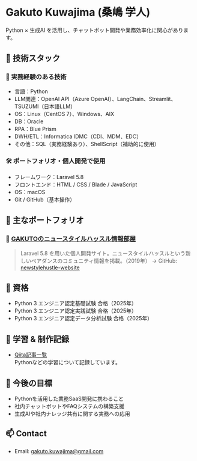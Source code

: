 # Gakuto Kuwajima (桑嶋 学人)

Python × 生成AI を活用し、チャットボット開発や業務効率化に関心があります。

## 🔧 技術スタック
### 💼 実務経験のある技術
- 言語：Python
- LLM関連：OpenAI API（Azure OpenAI）、LangChain、Streamlit、TSUZUMI（日本語LLM）
- OS：Linux（CentOS 7）、Windows、AIX
- DB：Oracle
- RPA：Blue Prism
- DWH/ETL：Informatica IDMC（CDI、MDM、EDC）
- その他：SQL（実務経験あり）、ShellScript（補助的に使用）

### 🛠 ポートフォリオ・個人開発で使用
- フレームワーク：Laravel 5.8
- フロントエンド：HTML / CSS / Blade / JavaScript
- OS：macOS
- Git / GitHub（基本操作）

## 📌 主なポートフォリオ
### 🔗 [GAKUTOのニュースタイルハッスル情報部屋](https://gakuto-newstylehustle.com)
> Laravel 5.8 を用いた個人開発サイト。ニュースタイルハッスルという新しいペアダンスのコミュニティ情報を掲載。（2019年）
> → GitHub: [newstylehustle-website](https://github.com/gaku-devlog/newstylehustle-website)

## 📜 資格
- Python 3 エンジニア認定基礎試験 合格（2025年）
- Python 3 エンジニア認定実践試験 合格（2025年）
- Python 3 エンジニア認定データ分析試験 合格（2025年）


## 📘 学習 & 制作記録
- [Qiita記事一覧](https://qiita.com/gaku-devlog)  
  Pythonなどの学習について記録しています。


## 🎯 今後の目標
- Pythonを活用した業務SaaS開発に携わること
- 社内チャットボットやFAQシステムの構築支援
- 生成AIや社内ナレッジ共有に関する実務への応用

## 📫 Contact
- Email: gakuto.kuwajima@gmail.com
